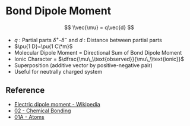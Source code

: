 # Bond Dipole Moment

$$
\\vec{\mu} = q\vec{d}
$$ 

* $q$ : Partial parts $\delta^+$-$\delta^-$ and $d$ : Distance between partial parts
* $\pu{1 D}=\pu{1 C\*m}$
* Molecular Dipole Moment = Directional Sum of Bond Dipole Moment
* Ionic Character = $\dfrac{\mu\_\\text{observed}}{\mu\_\\text{ionic}}$
* Superposition (additive vector by positive-negative pair)
* Useful for neutrally charged system

## Reference

* [Electric dipole moment - Wikipedia](https://en.wikipedia.org/wiki/Electric_dipole_moment)
* [02 - Chemical Bonding](../../../../../../../../00%20-%20Summary/SCCH105%20-%20General%20Chemistry/02%20-%20Chemical%20Bonding.md)
* [01A - Atoms](../../../../../../../../00%20-%20Summary/SCCH134%20-%20Organic%20Chemistry%20for%20Medical%20Science/01A%20-%20Atoms.md)
